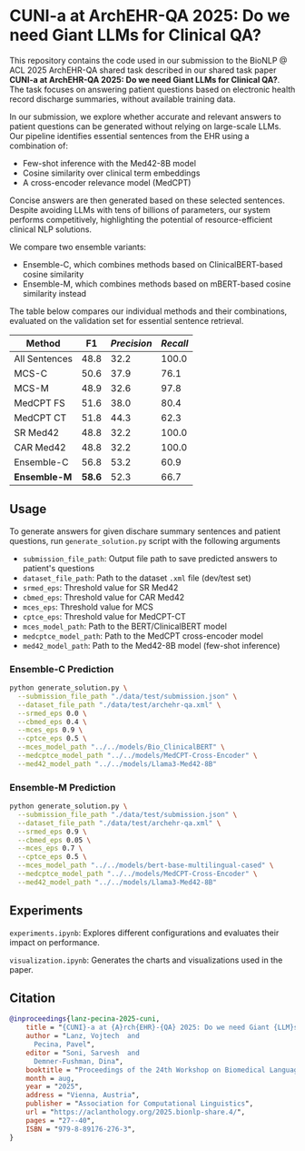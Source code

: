 # CUNI-a at ArchEHR-QA 2025: Do we need Giant LLMs for Clinical QA?

This repository contains the code used in our submission to the BioNLP @ ACL 2025 ArchEHR-QA shared task described in our shared task paper **CUNI-a at ArchEHR-QA 2025: Do we need Giant LLMs for Clinical QA?**. The task focuses on answering patient questions based on electronic health record discharge summaries, without available training data.

In our submission, we explore whether accurate and relevant answers to patient questions can be generated without relying on large-scale LLMs. Our pipeline identifies essential sentences from the EHR using a combination of:
 - Few-shot inference with the Med42-8B model
 - Cosine similarity over clinical term embeddings
 - A cross-encoder relevance model (MedCPT)

Concise answers are then generated based on these selected sentences. Despite avoiding LLMs with tens of billions of parameters, our system performs competitively, highlighting the potential of resource-efficient clinical NLP solutions.

We compare two ensemble variants:
 - Ensemble-C, which combines methods based on ClinicalBERT-based cosine similarity
 - Ensemble-M, which combines methods based on mBERT-based cosine similarity instead


The table below compares our individual methods and their combinations, evaluated on the validation set for essential sentence retrieval.

| **Method**     | **F1** | *Precision* | *Recall* |
|----------------|--------|-------------|----------|
| All Sentences  | 48.8   | 32.2        | 100.0    |
| MCS-C          | 50.6   | 37.9        | 76.1     |
| MCS-M          | 48.9   | 32.6        | 97.8     |
| MedCPT FS      | 51.6   | 38.0        | 80.4     |
| MedCPT CT      | 51.8   | 44.3        | 62.3     |
| SR Med42       | 48.8   | 32.2        | 100.0    |
| CAR Med42      | 48.8   | 32.2        | 100.0    |
| Ensemble-C     | 56.8   | 53.2        | 60.9     |
| **Ensemble-M** |**58.6**| 52.3        | 66.7     |

## Usage

To generate answers for given dischare summary sentences and patient questions, run `generate_solution.py` script with the following arguments
 - `submission_file_path`: Output file path to save predicted answers to patient's questions
 - `dataset_file_path`: Path to the dataset `.xml` file (dev/test set)
 - `srmed_eps`: Threshold value for SR Med42
 - `cbmed_eps`: Threshold value for CAR Med42
 - `mces_eps`: Threshold value for MCS
 - `cptce_eps`: Threshold value for MedCPT-CT
 - `mces_model_path`: Path to the BERT/ClinicalBERT model
 - `medcptce_model_path`: Path to the MedCPT cross-encoder model
 - `med42_model_path`: Path to the Med42-8B model (few-shot inference)

### Ensemble-C Prediction

```bash
python generate_solution.py \
  --submission_file_path "./data/test/submission.json" \
  --dataset_file_path "./data/test/archehr-qa.xml" \
  --srmed_eps 0.0 \
  --cbmed_eps 0.4 \
  --mces_eps 0.9 \
  --cptce_eps 0.5 \
  --mces_model_path "../../models/Bio_ClinicalBERT" \
  --medcptce_model_path "../../models/MedCPT-Cross-Encoder" \
  --med42_model_path "../../models/Llama3-Med42-8B"
```

### Ensemble-M Prediction
```bash
python generate_solution.py \
  --submission_file_path "./data/test/submission.json" \
  --dataset_file_path "./data/test/archehr-qa.xml" \
  --srmed_eps 0.9 \
  --cbmed_eps 0.05 \
  --mces_eps 0.7 \
  --cptce_eps 0.5 \
  --mces_model_path "../../models/bert-base-multilingual-cased" \
  --medcptce_model_path "../../models/MedCPT-Cross-Encoder" \
  --med42_model_path "../../models/Llama3-Med42-8B"
```

## Experiments
`experiments.ipynb`: Explores different configurations and evaluates their impact on performance.

`visualization.ipynb`: Generates the charts and visualizations used in the paper.

## Citation

```bib
@inproceedings{lanz-pecina-2025-cuni,
    title = "{CUNI}-a at {A}rch{EHR}-{QA} 2025: Do we need Giant {LLM}s for Clinical {QA}?",
    author = "Lanz, Vojtech  and
      Pecina, Pavel",
    editor = "Soni, Sarvesh  and
      Demner-Fushman, Dina",
    booktitle = "Proceedings of the 24th Workshop on Biomedical Language Processing (Shared Tasks)",
    month = aug,
    year = "2025",
    address = "Vienna, Austria",
    publisher = "Association for Computational Linguistics",
    url = "https://aclanthology.org/2025.bionlp-share.4/",
    pages = "27--40",
    ISBN = "979-8-89176-276-3",
}
```